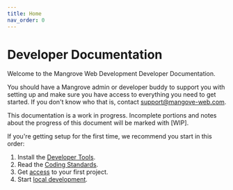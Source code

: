 ```yaml
---
title: Home
nav_order: 0
---
```

# Developer Documentation
Welcome to the Mangrove Web Development Developer Documentation.

You should have a Mangrove admin or developer buddy to support you with setting up and make sure you have access to everything you need to get started.
If you don't know who that is, contact [support@mangove-web.com](mailto:support@mangrove-web.com).

This documentation is a work in progress. Incomplete portions and notes about the progress of this document will be marked with [WIP].

If you're getting setup for the first time, we recommend you start in this order:

1. Install the [Developer Tools](/developer-tools).
1. Read the [Coding Standards](/coding-standards).
1. Get [access](/access) to your first project.
1. Start [local development](/local-development).
